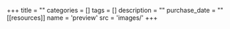 +++
title = ""
categories = []
tags = []
description = ""
purchase_date = ""
[[resources]]
name = 'preview'
src = 'images/'
+++
